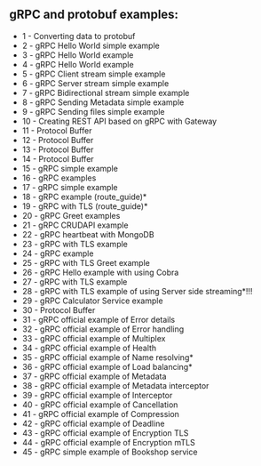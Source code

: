 ## gRPC and protobuf examples:

- 1 - Converting data to protobuf
- 2 - gRPC Hello World simple example
- 3 - gRPC Hello World example
- 4 - gRPC Hello World example
- 5 - gRPC Client stream simple example
- 6 - gRPC Server stream simple example
- 7 - gRPC Bidirectional stream simple example
- 8 - gRPC Sending Metadata simple example
- 9 - gRPC Sending files simple example
- 10 - Creating REST API based on gRPC with Gateway
- 11 - Protocol Buffer
- 12 - Protocol Buffer
- 13 - Protocol Buffer
- 14 - Protocol Buffer
- 15 - gRPC simple example
- 16 - gRPC examples
- 17 - gRPC simple example
- 18 - gRPC example (route_guide)\*
- 19 - gRPC with TLS (route_guide)\*
- 20 - gRPC Greet examples
- 21 - gRPC CRUDAPI example
- 22 - gRPC heartbeat with MongoDB
- 23 - gRPC with TLS example
- 24 - gRPC example
- 25 - gRPC with TLS Greet example
- 26 - gRPC Hello example with using Cobra
- 27 - gRPC with TLS example
- 28 - gRPC with TLS example of using Server side streaming\*!!!
- 29 - gRPC Calculator Service example
- 30 - Protocol Buffer
- 31 - gRPC official example of Error details
- 32 - gRPC official example of Error handling
- 33 - gRPC official example of Multiplex
- 34 - gRPC official example of Health
- 35 - gRPC official example of Name resolving\*
- 36 - gRPC official example of Load balancing\*
- 37 - gRPC official example of Metadata
- 38 - gRPC official example of Metadata interceptor
- 39 - gRPC official example of Interceptor
- 40 - gRPC official example of Cancellation
- 41 - gRPC official example of Compression
- 42 - gRPC official example of Deadline
- 43 - gRPC official example of Encryption TLS
- 44 - gRPC official example of Encryption mTLS
- 45 - gRPC simple example of Bookshop service
